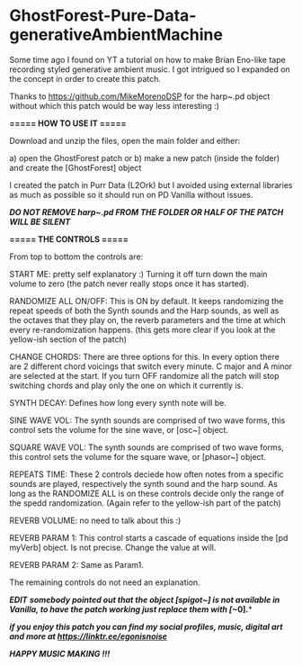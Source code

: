 # GhostForest-Pure-Data-generativeAmbientMachine


Some time ago I found on YT a tutorial on how to make Brian Eno-like tape recording styled generative ambient music. 
I got intrigued so I expanded on the concept in order to create this patch.

Thanks to https://github.com/MikeMorenoDSP for the harp~.pd object without which this patch would be way less interesting :)




**===== HOW TO USE IT =====**



Download and unzip the files,
open the main folder and either:

a) open the GhostForest patch or 
b) make a new patch (inside the folder) and create the [GhostForest] object

I created the patch in Purr Data (L2Ork) but I avoided using external libraries as much as possible so it 
should
run on PD Vanilla without issues.

***DO NOT REMOVE harp~.pd FROM THE FOLDER OR HALF OF THE PATCH WILL BE SILENT***




**===== THE CONTROLS =====**



From top to bottom the controls are:



START ME: 
pretty self explanatory :) Turning it off turn down the main volume to zero (the patch never really stops once it has started).



RANDOMIZE ALL ON/OFF: 
This is ON by default. It keeps randomizing the repeat speeds of both the Synth sounds and the Harp sounds, 
as well as the octaves that they play on, the reverb parameters and the time at which every re-randomization happens.
(this gets more clear if you look at the yellow-ish section of the patch)




CHANGE CHORDS: 
There are three options for this. In every option there are 2 different chord voicings that switch every minute. 
C major and A minor are selected at the start. If you turn OFF randomize all the patch will stop switching chords and play only the one on which it currently is.



SYNTH DECAY:
Defines how long every synth note will be.



SINE WAVE VOL:
The synth sounds are comprised of two wave forms, this control sets the volume for the sine wave, or [osc~] object. 



SQUARE WAVE VOL:
The synth sounds are comprised of two wave forms, this control sets the volume for the square wave, or [phasor~] object. 



REPEATS TIME:
These 2 controls deciede how often notes from a specific sounds are played, respectively the synth sound and the harp sound.
As long as the RANDOMIZE ALL is on these controls decide only the range of the spedd randomization.
(Again refer to the yellow-ish part of the patch)



REVERB VOLUME:
no need to talk about this :)



REVERB PARAM 1:
This control starts a cascade of equations inside the [pd myVerb] object. Is not precise. Change the value at will.



REVERB PARAM 2:
Same as Param1.



The remaining controls do not need an explanation.



***EDIT***
***somebody pointed out that the object [spigot~] is not available in Vanilla, to have the patch working just replace them with [*~0].***







***if you enjoy this patch you can find my social profiles, music, digital art and more at https://linktr.ee/egonisnoise***


***HAPPY MUSIC MAKING !!!***

